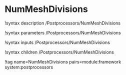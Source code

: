 # NumMeshDivisions

!syntax description /Postprocessors/NumMeshDivisions

!syntax parameters /Postprocessors/NumMeshDivisions

!syntax inputs /Postprocessors/NumMeshDivisions

!syntax children /Postprocessors/NumMeshDivisions

!tag name=NumMeshDivisions pairs=module:framework system:postprocessors
